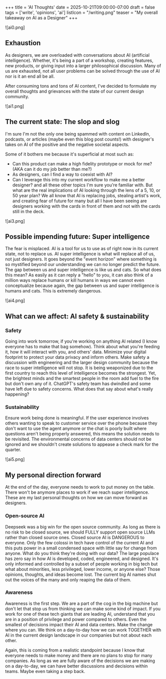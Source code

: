 +++
title = 'AI Thoughts'
date = 2025-10-21T09:00:00-07:00
draft = false
tags = ['write', 'opinions', 'ai']
listIcon = "/writing.png"
teaser = "My overall takeaway on AI as a Designer"
+++

![ai0.png]
## Exhaustion
As designers, we are overloaded with conversations about AI (artificial intelligence). Whether, it's being a part of a workshop, creating features, new products, or giving input into a larger philosophical discussion. Many of us are exhausted, not all user problems can be solved through the use of AI nor is it an end all be all. 



After consuming tons and tons of AI content, I've decided to formulate my overall thoughts and grievances with the state of our current design community.


![ai1.png]
## The current state: The slop and slog
I'm sure I'm not the only one being spammed with content on LinkedIn, podcasts, or articles (maybe even this blog post counts!) with designer's takes on AI of the positive and the negative societal aspects. 



Some of it bothers me because it's superficial at most such as:
- Can this product can make a high fidelity prototype or mock for me? (AKA can it do my job better than me?)
- As designers, can I find a way to coexist with AI?
- Can I leverage this into my current workflow to make me a better designer?
and all these other topics I'm sure you're familiar with. But what are the real implications of AI looking through the lens of a 5, 10, or 50 year plan? We all know that AI is replacing jobs, stealing artist's work, and creating fear of future for many but all I have been seeing are designers working with the cards in front of them and not with the cards still in the deck. 


![ai3.png]
## Possible impending future: Super intelligence
The fear is misplaced. AI is a tool for us to use as of right now in its current state, not to replace us. AI super intelligence is what will replace all of us, not just designers. It goes beyond the "event horizon" where something is so mystified beyond our understanding we can no longer predict the future. The gap between us and super intelligence is like us and cats. So what does this mean? As easily as it can reply a "hello" to you, it can also think of a million ways replace humans or kill humans in ways we cannot even conceptualize because again, the gap between us and super intelligence is humans and cats. This is extremely dangerous.


![ai4.png]
## What can we affect: AI safety & sustainability
### Safety
Going into work tomorrow, if you're working on anything AI related (I know everyone has to make that bag somehow). Think about what you're feeding it, how it will interact with you, and others' data. Minimize your digital footprint to protect your data privacy and inform others. Make safety a discussion with engineering and the larger design community because the race to super intelligence will not stop. It is being weaponized due to the first country to reach this level of intelligence becomes the strongest. Yet, the brightest minds and the smartest people in the room add fuel to the fire but don't own any of it. ChatGPT's safety team has dwindled and some have left due to safety concerns. What does that say about what's really happening? 



### Sustainability
Ensure work being done is meaningful. If the user experience involves others wanting to speak to customer service over the phone because they don't want to use the agent anymore or the chat is poorly built where questions aren't being properly answered, this means the solution needs to be revisited. The environmental concerns of data centers should not be ignored and we shouldn't create solutions to appease a check mark for the quarter.


![ai5.png]
## My personal direction forward
At the end of the day, everyone needs to work to put money on the table. There won't be anymore places to work if we reach super intelligence. These are my last personal thoughts on how we can move forward as designers.



### Open-source AI
Deepseek was a big win for the open source community. As long as there is no risk to be closed source, we should FULLY support open source LLMs rather than closed source ones. Closed source AI is DANGEROUS to everyone. Only the few colossi in tech have control of the current AI and this puts power in a small condensed space with little say for change from anyone. What do you think they're doing with our data? The large populace has zero say in how AI is developed, coded, engineered, and designed. It's only informed and controlled by a subset of people working in big tech but what about minorities, less privileged, lower income, or anyone else? Those opinions, thoughts, and ideas become lost. The current big AI names shut out the voices of the many and only reaping the data of them.



### Awareness
Awareness is the first step. We are a part of the cog in the big machine but don't let that stop us from thinking we can make some kind of impact. If you work for one of these tech giants that are leading AI, understand that you are in a position of privilege and power compared to others. Even the smallest of decisions impact their AI and data centers. Make the change where you can. We think on a day-to-day how we can work TOGETHER with AI in the current design landscape in our companies but not about each other.



Again, this is coming from a realistic standpoint because I know that everyone needs to make money and there are no plans to stop for many companies. As long as we are fully aware of the decisions we are making on a day-to-day, we can have better discussions and decisions within teams. Maybe even taking a step back.